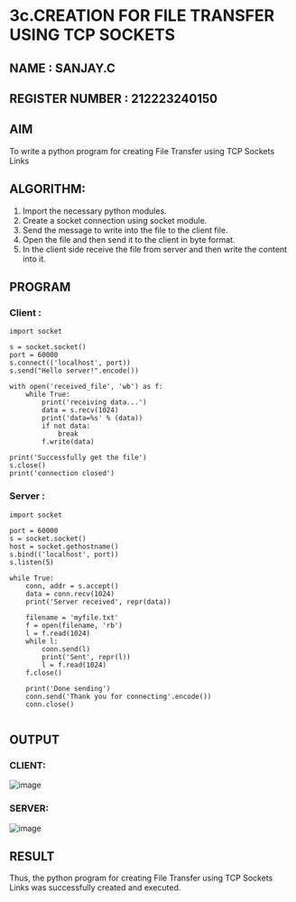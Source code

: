# 3c.CREATION FOR FILE TRANSFER USING TCP SOCKETS
## NAME : SANJAY.C
## REGISTER NUMBER : 212223240150
## AIM
To write a python program for creating File Transfer using TCP Sockets Links
## ALGORITHM:
1. Import the necessary python modules.
2. Create a socket connection using socket module.
3. Send the message to write into the file to the client file.
4. Open the file and then send it to the client in byte format.
5. In the client side receive the file from server and then write the content into it.
## PROGRAM
### Client :
```
import socket

s = socket.socket()
port = 60000
s.connect(('localhost', port))
s.send("Hello server!".encode())

with open('received_file', 'wb') as f:
    while True:
        print('receiving data...')
        data = s.recv(1024)
        print('data=%s' % (data))
        if not data:
            break
        f.write(data)

print('Successfully get the file')
s.close()
print('connection closed')

```
### Server :

```
import socket

port = 60000
s = socket.socket()
host = socket.gethostname()
s.bind(('localhost', port))
s.listen(5)

while True:
    conn, addr = s.accept()
    data = conn.recv(1024)
    print('Server received', repr(data))

    filename = 'myfile.txt'
    f = open(filename, 'rb')
    l = f.read(1024)
    while l:
        conn.send(l)
        print('Sent', repr(l))
        l = f.read(1024)
    f.close()

    print('Done sending')
    conn.send('Thank you for connecting'.encode())
    conn.close()


```

## OUTPUT
### CLIENT:
![image](https://github.com/c-sanjay/3c.FILE_TRANSFER_USING_TCP_SOCKETS/assets/147139405/45b8f934-21b9-41f3-8481-040fdee14020)
### SERVER:
![image](https://github.com/c-sanjay/3c.FILE_TRANSFER_USING_TCP_SOCKETS/assets/147139405/163695d0-0fa5-4d6d-890a-433ffbc6aa00)

## RESULT
Thus, the python program for creating File Transfer using TCP Sockets Links was 
successfully created and executed.
